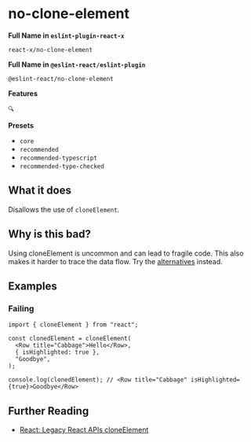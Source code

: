 # no-clone-element

**Full Name in `eslint-plugin-react-x`**

```plain copy
react-x/no-clone-element
```

**Full Name in `@eslint-react/eslint-plugin`**

```plain copy
@eslint-react/no-clone-element
```

**Features**

`🔍`

**Presets**

- `core`
- `recommended`
- `recommended-typescript`
- `recommended-type-checked`

## What it does

Disallows the use of `cloneElement`.

## Why is this bad?

Using cloneElement is uncommon and can lead to fragile code. This also makes it harder to trace the data flow. Try the [alternatives](https://react.dev/reference/react/cloneElement#alternatives) instead.

## Examples

### Failing

```tsx
import { cloneElement } from "react";

const clonedElement = cloneElement(
  <Row title="Cabbage">Hello</Row>,
  { isHighlighted: true },
  "Goodbye",
);

console.log(clonedElement); // <Row title="Cabbage" isHighlighted={true}>Goodbye</Row>
```

## Further Reading

- [React: Legacy React APIs cloneElement](https://react.dev/reference/react/cloneElement)
